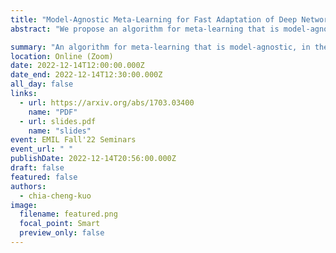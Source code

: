 ```yaml
---
title: "Model-Agnostic Meta-Learning for Fast Adaptation of Deep Networks"
abstract: "We propose an algorithm for meta-learning that is model-agnostic, in the sense that it is compatible with any model trained with gradient descent and applicable to a variety of different learning problems, including classification, regression, and reinforcement learning. The goal of meta-learning is to train a model on a variety of learning tasks, such that it can solve new learning tasks using only a small number of training samples. In our approach, the parameters of the model are explicitly trained such that a small number of gradient steps with a small amount of training data from a new task will produce good generalization performance on that task. In effect, our method trains the model to be easy to fine-tune. We demonstrate that this approach leads to state-of-the-art performance on two few-shot image classification benchmarks, produces good results on few-shot regression, and accelerates fine-tuning for policy gradient reinforcement learning with neural network policies"

summary: "An algorithm for meta-learning that is model-agnostic, in the sense that it is compatible with any model trained with gradient descent and applicable to a variety of different learning problems, including classification, regression, and reinforcement learning."
location: Online (Zoom)
date: 2022-12-14T12:00:00.000Z
date_end: 2022-12-14T12:30:00.000Z
all_day: false
links:
  - url: https://arxiv.org/abs/1703.03400
    name: "PDF"
  - url: slides.pdf
    name: "slides"
event: EMIL Fall'22 Seminars
event_url: " "
publishDate: 2022-12-14T20:56:00.000Z
draft: false
featured: false
authors:
  - chia-cheng-kuo
image:
  filename: featured.png
  focal_point: Smart
  preview_only: false
---
```

